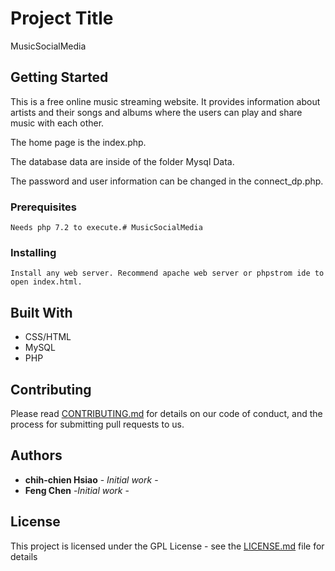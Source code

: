 # Project Title

MusicSocialMedia

## Getting Started

This is a free online music streaming website. It provides information about artists and their songs and albums where the users can play and share music with each other. 

The home page is the index.php.

The database data are inside of the folder Mysql Data.

The password and user information can be changed in the connect_dp.php.


### Prerequisites
```
Needs php 7.2 to execute.# MusicSocialMedia
```

### Installing
```
Install any web server. Recommend apache web server or phpstrom ide to open index.html. 
```
## Built With

* CSS/HTML
* MySQL
* PHP

## Contributing

Please read [CONTRIBUTING.md](https://gist.github.com/PurpleBooth/b24679402957c63ec426) for details on our code of conduct, and the process for submitting pull requests to us.


## Authors

* **chih-chien Hsiao** - *Initial work* - 
* **Feng Chen** -*Initial work* -


## License

This project is licensed under the GPL License - see the [LICENSE.md](LICENSE.md) file for details


